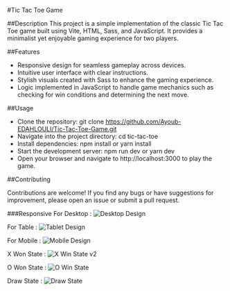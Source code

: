 #Tic Tac Toe Game

##Description
This project is a simple implementation of the classic Tic Tac Toe game built using Vite, HTML, Sass, and JavaScript. It provides a minimalist yet enjoyable gaming experience for two players.

##Features
 * Responsive design for seamless gameplay across devices.
 * Intuitive user interface with clear instructions.
 * Stylish visuals created with Sass to enhance the gaming experience.
 * Logic implemented in JavaScript to handle game mechanics such as checking for win conditions and determining the next move.

##Usage
  * Clone the repository: git clone https://github.com/Ayoub-EDAHLOULI/Tic-Tac-Toe-Game.git
  * Navigate into the project directory: cd tic-tac-toe
  * Install dependencies: npm install or yarn install
  * Start the development server: npm run dev or yarn dev
  * Open your browser and navigate to http://localhost:3000 to play the game.

##Contributing

Contributions are welcome! If you find any bugs or have suggestions for improvement, please open an issue or submit a pull request.

###Responsive
For Desktop :
![Desktop Design](https://github.com/Ayoub-EDAHLOULI/Tic-Tac-Toe-Game/assets/79193310/0e6b03cd-2cff-4fb7-964a-0c127f998c62)

For Table :
![Tablet Design](https://github.com/Ayoub-EDAHLOULI/Tic-Tac-Toe-Game/assets/79193310/2d513d89-56d3-40cb-b6ff-0207e09441bb)

For Mobile :
![Mobile Design](https://github.com/Ayoub-EDAHLOULI/Tic-Tac-Toe-Game/assets/79193310/548080e7-e933-4fa0-a359-d9ad2532ef7b)

X Won State : 
![X Win State v2](https://github.com/Ayoub-EDAHLOULI/Tic-Tac-Toe-Game/assets/79193310/aad4a90d-560d-4e6a-a57f-1269c3735b3d)

O Won State : 
![O Win State](https://github.com/Ayoub-EDAHLOULI/Tic-Tac-Toe-Game/assets/79193310/8ac6809f-2fb5-4dd5-87c2-9ae5a316fcdf)

Draw State : 
![Draw State](https://github.com/Ayoub-EDAHLOULI/Tic-Tac-Toe-Game/assets/79193310/bf6ed889-4b54-4a7d-954f-b6330bb181bd)
